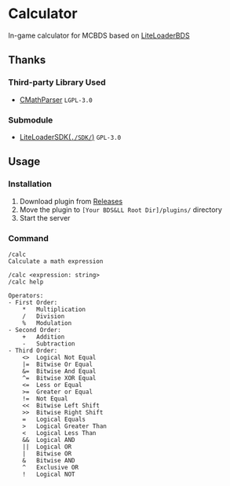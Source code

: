 # Calculator
In-game calculator for MCBDS based on [LiteLoaderBDS](https://github.com/LiteLDev/LiteLoaderBDS)

## Thanks
### Third-party Library Used
- [CMathParser](https://github.com/NTDLS/CMathParser) `LGPL-3.0`
### Submodule
- [LiteLoaderSDK(`./SDK/`)](https://github.com/LiteLDev/LiteLoaderSDK) `GPL-3.0`

## Usage
### Installation
1. Download plugin from [Releases](https://github.com/Jasonzyt/Calculator/releases)
2. Move the plugin to `[Your BDS&LL Root Dir]/plugins/` directory
3. Start the server

### Command
```
/calc
Calculate a math expression

/calc <expression: string>
/calc help

Operators:
- First Order:
    *  	Multiplication
    /  	Division
    %  	Modulation
- Second Order:
    +  	Addition
    -  	Subtraction
- Third Order:
    <> 	Logical Not Equal
    |= 	Bitwise Or Equal
    &= 	Bitwise And Equal
    ^= 	Bitwise XOR Equal
    <= 	Less or Equal
    >= 	Greater or Equal
    != 	Not Equal
    <<	Bitwise Left Shift
    >>	Bitwise Right Shift
    =  	Logical Equals
    >  	Logical Greater Than
    <  	Logical Less Than
    && 	Logical AND
    || 	Logical OR
    |  	Bitwise OR
    &  	Bitwise AND
    ^  	Exclusive OR
    !  	Logical NOT
```
